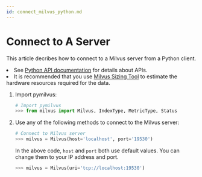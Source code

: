 ```yaml
---
id: connect_milvus_python.md
---
```


# Connect to A Server

This article decribes how to connect to a Milvus server from a Python client.

<div class="alert note">
<li>See <a href="https://github.com/milvus-io/pymilvus">Python API documentation</a> for details about APIs.</li>
<li>It is recommended that you use <a href="https://milvus.io/tools/sizing">Milvus Sizing Tool</a> to estimate the hardware resources required for the data.</li>
</div>


1. Import pymilvus:

   ```python
   # Import pymilvus
   >>> from milvus import Milvus, IndexType, MetricType, Status
   ```

2. Use any of the following methods to connect to the Milvus server:

   ```python
   # Connect to Milvus server
   >>> milvus = Milvus(host='localhost', port='19530')
   ```

   <div class="alert note">
   In the above code, <code>host</code> and <code>port</code> both use default values. You can change them to your IP address and port.
   </div>

   ```python
   >>> milvus = Milvus(uri='tcp://localhost:19530')
   ```

